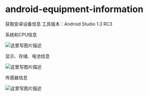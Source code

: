 # android-equipment-information
获取安卓设备信息
工具版本：Android Studio 1.3 RC3

系统和CPU信息

![这里写图片描述](http://img.blog.csdn.net/20150730140836412)



显示、存储、电池信息

![这里写图片描述](http://img.blog.csdn.net/20150730141040874)



传感器信息

![这里写图片描述](http://img.blog.csdn.net/20150730140946425)

